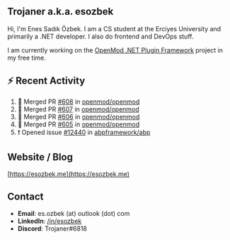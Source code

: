 ##  Trojaner a.k.a. esozbek
Hi, I'm Enes Sadık Özbek. I am a CS student at the Erciyes University and primarily a .NET developer. I also do frontend and DevOps stuff.

I am currently working on the [OpenMod .NET Plugin Framework](https://github.com/openmod/openmod) project in my free time. 

## :zap: Recent Activity

<!--START_SECTION:activity-->
1. 🎉 Merged PR [#608](https://github.com/openmod/openmod/pull/608) in [openmod/openmod](https://github.com/openmod/openmod)
2. 🎉 Merged PR [#607](https://github.com/openmod/openmod/pull/607) in [openmod/openmod](https://github.com/openmod/openmod)
3. 🎉 Merged PR [#606](https://github.com/openmod/openmod/pull/606) in [openmod/openmod](https://github.com/openmod/openmod)
4. 🎉 Merged PR [#605](https://github.com/openmod/openmod/pull/605) in [openmod/openmod](https://github.com/openmod/openmod)
5. ❗️ Opened issue [#12440](https://github.com/abpframework/abp/issues/12440) in [abpframework/abp](https://github.com/abpframework/abp)
<!--END_SECTION:activity-->

## Website / Blog
[https://esozbek.me](https://esozbek.me)

## Contact
- **Email**: es.ozbek (at) outlook (dot) com
- **LinkedIn**: [/in/esozbek](https://linkedin.com/in/esozbek)
- **Discord**: Trojaner#6818
